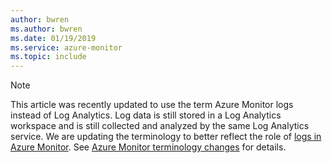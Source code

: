 ```yaml
---
author: bwren
ms.author: bwren
ms.date: 01/19/2019
ms.service: azure-monitor
ms.topic: include
---
```


>[!NOTE]
> This article was recently updated to use the term Azure Monitor logs instead of Log Analytics. Log data is still stored in a Log Analytics workspace and is still collected and analyzed by the same Log Analytics service. We are updating the terminology to better reflect the role of [logs in Azure Monitor](/azure/azure-monitor/logs/data-platform-logs). See [Azure Monitor terminology changes](/azure/azure-monitor/terminology) for details.